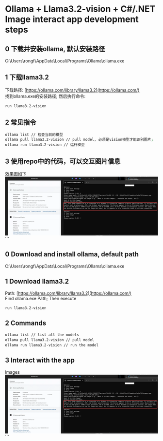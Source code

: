 # Ollama + Llama3.2-vision + C#/.NET Image interact app development steps
## 0 下载并安装ollama, 默认安装路径
C:\Users\rongf\AppData\Local\Programs\Ollama\ollama.exe

## 1 下载llama3.2 
下载路径: [https://ollama.com/library/llama3.2](https://ollama.com/)  
找到ollama.exe的安装路径;  然后执行命令: 
```bash
run llama3.2-vision
```

## ​2 常见指令
```bash
ollama list // 检查当前的模型
ollama pull llama3.2-vision // pull model, 必须是vision模型才能识别图片;
ollama run llama3.2-vision // 运行模型
```

## 3 使用repo中的代码，可以交互图片信息
效果图如下
<img alt="result1.png" src="https://github.com/memoryfraction/AI-SAMPLE-PROJECTS/blob/main/projects/LLAMA%203.2%20+%20C%23%20+%20HttpClient/result1.png?raw=true" data-hpc="true" class="Box-sc-g0xbh4-0 fzFXnm"> ```


## 0 Download and install ollama, default path
C:\Users\rongf\AppData\Local\Programs\Ollama\ollama.exe

## 1 Download llama3.2 
Path: [https://ollama.com/library/llama3.2](https://ollama.com/)  
Find ollama.exe Path;  Then execute  
```bash
run llama3.2-vision
```

## ​2 Commands
```bash
ollama list // list all the models
ollama pull llama3.2-vision // pull model
ollama run llama3.2-vision // run the model
```

## 3 Interact with the app
Images
<img alt="result1.png" src="https://github.com/memoryfraction/AI-SAMPLE-PROJECTS/blob/main/projects/LLAMA%203.2%20+%20C%23%20+%20HttpClient/result1.png?raw=true" data-hpc="true" class="Box-sc-g0xbh4-0 fzFXnm"> ```
